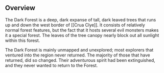 ## Overview
The Dark Forest is a deep, dark expanse of tall, dark leaved trees that runs up and down the west border of [[Crua Clye]]. It consists of relatively normal forest features, but the fact that it hosts several evil monsters makes it a special forest. The leaves of the tree canopy nearly block out all sunlight within this forest. 

The Dark Forest is mainly unmapped and unexplored; most explorers that ventured into the region never returned. The majority of those that have returned, did so changed. Their adventurous spirit had been extinguished, and they never wanted to return to the Forest.